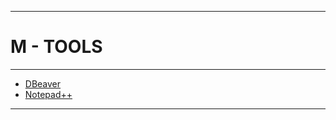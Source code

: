 
---

# M - TOOLS

---

* [DBeaver](https://github.com/ttltrk/TTT/blob/master/TOOLS/DBEAVER/DBEAVER.txt)
* [Notepad++](https://github.com/ttltrk/TTT/blob/master/TOOLS/NP/NP.txt)

---
